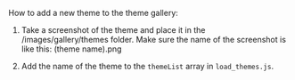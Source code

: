 How to add a new theme to the theme gallery:

1. Take a screenshot of the theme and place it in the /images/gallery/themes folder. Make sure the name of the screenshot is like this: (theme name).png

2. Add the name of the theme to the ```themeList``` array in ```load_themes.js```.